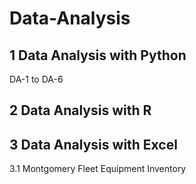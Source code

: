 # Data-Analysis

## 1 Data Analysis with Python

DA-1 to DA-6

## 2 Data Analysis with R



## 3 Data Analysis with Excel

3.1 Montgomery Fleet Equipment Inventory
